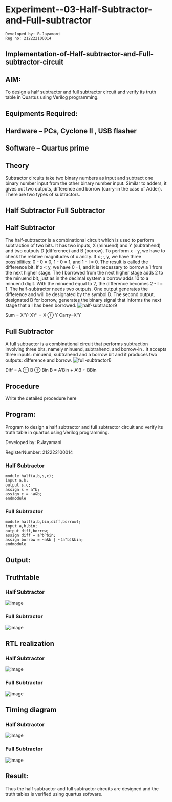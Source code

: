 # Experiment--03-Half-Subtractor-and-Full-subtractor
```
Developed by: R.Jayamani
Reg no: 212222100014
```
## Implementation-of-Half-subtractor-and-Full-subtractor-circuit
## AIM:
To design a half subtractor and full subtractor circuit and verify its truth table in Quartus using Verilog programming.

## Equipments Required:
## Hardware – PCs, Cyclone II , USB flasher
## Software – Quartus prime
## Theory
Subtractor circuits take two binary numbers as input and subtract one binary number input from the other binary number input. Similar to adders, it gives out two outputs, difference and borrow (carry-in the case of Adder). There are two types of subtractors.

## Half Subtractor Full Subtractor
## Half Subtractor
The half-subtractor is a combinational circuit which is used to perform subtraction of two bits. It has two inputs, X (minuend) and Y (subtrahend) and two outputs D (difference) and B (borrow). To perform x - y, we have to check the relative magnitudes of x and y. If x ;;, y, we have three possibilities: 0 - 0 = 0, 1 - 0 = 1, and 1 - I = 0. The result is called the difference bit. If x < y, we have 0 - I, and it is necessary to borrow a 1 from the next higher stage. The I borrowed from the next higher stage adds 2 to the minuend bit, just as in the decimal system a borrow adds 10 to a minuend digit. With the minuend equal to 2, the difference becomes 2 - I = 1. The half-subtractor needs two outputs. One output generates the difference and will be designated by the symbol D. The second output, designated B for borrow, generates the binary signal that informs the next stage that a I has been borrowed.
![half-subtractor9](https://user-images.githubusercontent.com/36288975/166112538-58c3bc7c-ee5d-4e6a-ac8d-8e8328efe27a.png)


Sum = X'Y+XY' = X ⊕ Y
Carry=X'Y

## Full Subtractor
A full subtractor is a combinational circuit that performs subtraction involving three bits, namely minuend, subtrahend, and borrow-in . It accepts three inputs: minuend, subtrahend and a borrow bit and it produces two outputs: difference and borrow. 
![full-subtractor6](https://user-images.githubusercontent.com/36288975/166112541-24c68359-3de8-4674-ae22-8272ffc385ed.png)


Diff = A ⊕ B ⊕ Bin B = A'Bin + A'B + BBin

## Procedure



Write the detailed procedure here 


## Program:

Program to design a half subtractor and full subtractor circuit and verify its truth table in quartus using Verilog programming.

Developed by: R.Jayamani

RegisterNumber: 212222100014
### Half Subtractor
```
module half(a,b,s,c);
input a,b;
output s,c;
assign s = a^b;
assign c = ~a&b;
endmodule

```
### Full Subtractor
```
module half(a,b,bin,diff,borrow);
input a,b,bin;
output diff,borrow;
assign diff = a^b^bin;
assign borrow = ~a&b | ~(a^b)&bin;
endmodule
```
## Output:

## Truthtable
### Half Subtractor
![image](https://github.com/Jayamani25/Experiment--03-Half-Subtractor-and-Full-subtractor/assets/85949888/57da5683-4e61-49c0-80a5-e72c5f8105af)

### Full Subtractor
![image](https://github.com/Jayamani25/Experiment--03-Half-Subtractor-and-Full-subtractor/assets/85949888/88a7a836-0468-4925-b814-063368706ecf)

##  RTL realization
### Half Subtractor
![image](https://github.com/Jayamani25/Experiment--03-Half-Subtractor-and-Full-subtractor/assets/85949888/3e93b260-040b-4287-a38e-4229775c1363)

### Full Subtractor
![image](https://github.com/Jayamani25/Experiment--03-Half-Subtractor-and-Full-subtractor/assets/85949888/78836198-6c45-4a16-bc42-17ae8468fa8c)


## Timing diagram 
### Half Subtractor
![image](https://github.com/Jayamani25/Experiment--03-Half-Subtractor-and-Full-subtractor/assets/85949888/d6c2c1f7-16eb-4450-acea-c5a09ee79504)


### Full Subtractor
![image](https://github.com/Jayamani25/Experiment--03-Half-Subtractor-and-Full-subtractor/assets/85949888/0bf8d8e0-e3e4-4477-a3e3-008cc92139be)

## Result:
Thus the half subtractor and full subtractor circuits are designed and the truth tables is verified using quartus software.
